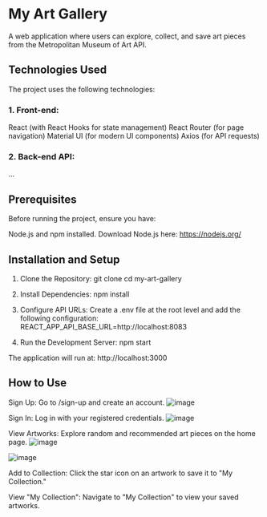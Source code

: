 # My Art Gallery

A web application where users can explore, collect, and save art pieces from the Metropolitan Museum of Art API.

## Technologies Used
The project uses the following technologies:

### 1. Front-end:
React (with React Hooks for state management)
React Router (for page navigation)
Material UI (for modern UI components)
Axios (for API requests)

### 2. Back-end API:
...

## Prerequisites
Before running the project, ensure you have:

Node.js and npm installed.
Download Node.js here: https://nodejs.org/

## Installation and Setup
1. Clone the Repository:
git clone <your-repository-url>
cd my-art-gallery

2. Install Dependencies:
npm install

3. Configure API URLs:
Create a .env file at the root level and add the following configuration:
REACT_APP_API_BASE_URL=http://localhost:8083

4. Run the Development Server:
npm start

The application will run at:
http://localhost:3000

## How to Use
Sign Up:
Go to /sign-up and create an account.
![image](https://github.com/user-attachments/assets/754fcc21-c8cc-4797-8c66-2cb5b1dc2e38)

Sign In:
Log in with your registered credentials.
![image](https://github.com/user-attachments/assets/59ac7046-4ded-4bf0-b2ae-89a5983d1a03)

View Artworks:
Explore random and recommended art pieces on the home page.
![image](https://github.com/user-attachments/assets/e9dbe63e-1031-4b36-badc-0d1949ec8964)

![image](https://github.com/user-attachments/assets/f3beb62a-48b4-4d9d-9e88-4e2c07b86156)

Add to Collection:
Click the star icon on an artwork to save it to "My Collection."

View "My Collection":
Navigate to "My Collection" to view your saved artworks.

 





